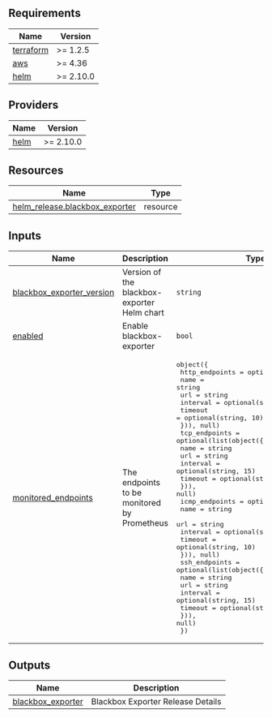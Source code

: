 <!-- BEGIN_TF_DOCS -->
## Requirements

| Name | Version |
|------|---------|
| <a name="requirement_terraform"></a> [terraform](#requirement\_terraform) | >= 1.2.5 |
| <a name="requirement_aws"></a> [aws](#requirement\_aws) | >= 4.36 |
| <a name="requirement_helm"></a> [helm](#requirement\_helm) | >= 2.10.0 |

## Providers

| Name | Version |
|------|---------|
| <a name="provider_helm"></a> [helm](#provider\_helm) | >= 2.10.0 |

## Resources

| Name | Type |
|------|------|
| [helm_release.blackbox_exporter](https://registry.terraform.io/providers/hashicorp/helm/latest/docs/resources/release) | resource |

## Inputs

| Name | Description | Type | Default | Required |
|------|-------------|------|---------|:--------:|
| <a name="input_blackbox_exporter_version"></a> [blackbox\_exporter\_version](#input\_blackbox\_exporter\_version) | Version of the blackbox-exporter Helm chart | `string` | `"7.10.0"` | no |
| <a name="input_enabled"></a> [enabled](#input\_enabled) | Enable blackbox-exporter | `bool` | `true` | no |
| <a name="input_monitored_endpoints"></a> [monitored\_endpoints](#input\_monitored\_endpoints) | The endpoints to be monitored by Prometheus | <pre>object({<br>    http_endpoints = optional(list(object({<br>      name     = string<br>      url      = string<br>      interval = optional(string, 15)<br>      timeout  = optional(string, 10)<br>    })), null)<br>    tcp_endpoints = optional(list(object({<br>      name     = string<br>      url      = string<br>      interval = optional(string, 15)<br>      timeout  = optional(string, 10)<br>    })), null)<br>    icmp_endpoints = optional(list(object({<br>      name     = string<br>      url      = string<br>      interval = optional(string, 15)<br>      timeout  = optional(string, 10)<br>    })), null)<br>    ssh_endpoints = optional(list(object({<br>      name     = string<br>      url      = string<br>      interval = optional(string, 15)<br>      timeout  = optional(string, 10)<br>    })), null)<br>  })</pre> | <pre>{<br>  "http_endpoints": null,<br>  "icmp_endpoints": null,<br>  "ssh_endpoints": null,<br>  "tcp_endpoints": null<br>}</pre> | no |

## Outputs

| Name | Description |
|------|-------------|
| <a name="output_blackbox_exporter"></a> [blackbox\_exporter](#output\_blackbox\_exporter) | Blackbox Exporter Release Details |
<!-- END_TF_DOCS -->